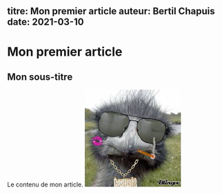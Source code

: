 titre: Mon premier article
auteur: Bertil Chapuis
date: 2021-03-10
---
# Mon premier article
## Mon sous-titre
Le contenu de mon article.
![Une image](./image.png)